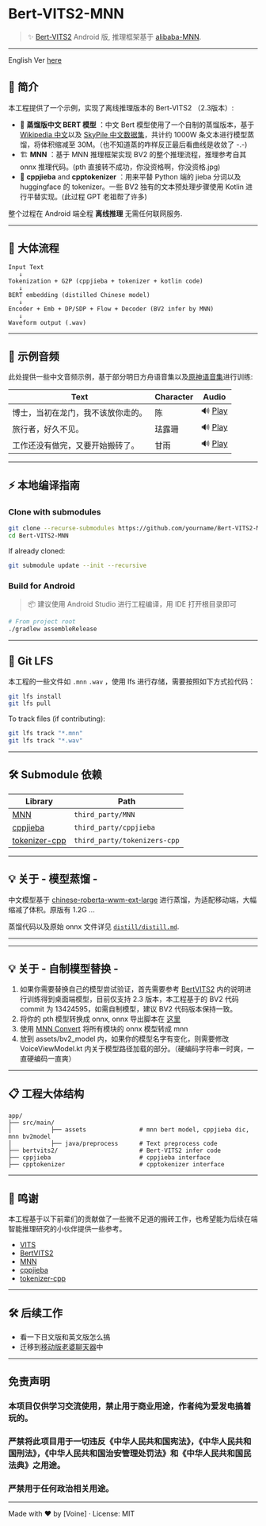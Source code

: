# Bert-VITS2-MNN

> ✨ [Bert-VITS2](https://github.com/fishaudio/Bert-VITS2) Android 版, 推理框架基于 [alibaba-MNN](https://github.com/alibaba/MNN).

---

English Ver [here](README_en.md)

## 🧠 简介

本工程提供了一个示例，实现了离线推理版本的 Bert-VITS2 （2.3版本）:

- 🧠 **蒸馏版中文 BERT 模型** ：中文 Bert 模型使用了一个自制的蒸馏版本，基于 [Wikipedia 中文](https://huggingface.co/datasets/pleisto/wikipedia-cn-20230720-filtered)以及 [SkyPile 中文数据集](https://huggingface.co/datasets/Skywork/SkyPile-150B)，共计约 1000W 条文本进行模型蒸馏，将体积缩减至 30M。（也不知道蒸的咋样反正最后看曲线是收敛了 -.-)
- 🏗 **MNN** ：基于 MNN 推理框架实现 BV2 的整个推理流程，推理参考自其 onnx 推理代码。(pth 直接转不成功，你没资格啊，你没资格.jpg)
- 🧹 **cppjieba** and **cpptokenizer** ：用来平替 Python 端的 jieba 分词以及 huggingface 的 tokenizer。一些 BV2 独有的文本预处理步骤使用 Kotlin 进行平替实现。(此过程 GPT 老祖帮了许多)

整个过程在 Android 端全程 **离线推理** 无需任何联网服务.

---

## 🔬 大体流程

```
Input Text
   ↓
Tokenization + G2P (cppjieba + tokenizer + kotlin code)
   ↓
BERT embedding (distilled Chinese model)
   ↓
Encoder + Emb + DP/SDP + Flow + Decoder (BV2 infer by MNN)
   ↓
Waveform output (.wav)
```

---

## 🎵 示例音频

此处提供一些中文音频示例，基于部分明日方舟语音集以及[原神语音集](https://www.bilibili.com/opus/804258696892776484)进行训练:

| Text               | Character | Audio                                                                                      |
|--------------------|-----------|--------------------------------------------------------------------------------------------|
| 博士，当初在龙门，我不该放你走的。  | 陈         | 🔊 [Play](https://github.com/user-attachments/assets/a6fc4022-e473-41e3-89da-0f5c9741a4c4) |
| 旅行者，好久不见。          | 珐露珊       | 🔊 [Play](https://github.com/user-attachments/assets/60a96546-1e18-43b8-9a6a-3c9bfd5eca42) |
| 工作还没有做完，又要开始搬砖了。   | 甘雨        | 🔊 [Play](https://github.com/user-attachments/assets/7482e892-630f-47ee-829f-336ceb9525c4)                                                   |



---

## ⚡ 本地编译指南

### Clone with submodules

```bash
git clone --recurse-submodules https://github.com/yourname/Bert-VITS2-MNN.git
cd Bert-VITS2-MNN
```

If already cloned:

```bash
git submodule update --init --recursive
```

### Build for Android

> 📦 建议使用 Android Studio 进行工程编译，用 IDE 打开根目录即可

```bash
# From project root
./gradlew assembleRelease
```

---

## 🛁 Git LFS 

本工程的一些文件如 `.mnn`  `.wav` ，使用 lfs 进行存储，需要按照如下方式拉代码：

```bash
git lfs install
git lfs pull
```

To track files (if contributing):

```bash
git lfs track "*.mnn"
git lfs track "*.wav"
```

---

## 🛠️ Submodule 依赖

| Library      | Path                         |
|--------------|------------------------------|
| [MNN](https://github.com/alibaba/MNN)        | `third_party/MNN`            |
| [cppjieba](https://github.com/yanyiwu/cppjieba)     | `third_party/cppjieba`       |
| [tokenizer-cpp](https://github.com/mlc-ai/tokenizers-cpp) | `third_party/tokenizers-cpp` |


---

## 💡 关于 - 模型蒸馏 -

中文模型基于 [chinese-roberta-wwm-ext-large](https://huggingface.co/hfl/chinese-roberta-wwm-ext-large) 进行蒸馏，为适配移动端，大幅缩减了体积。原版有 1.2G ...

蒸馏代码以及原始 onnx 文件详见 [`distill/distill.md`](distill/distill.md).

---

---

## 💡 关于 - 自制模型替换 -

1. 如果你需要替换自己的模型尝试验证，首先需要参考 [BertVITS2](https://github.com/fishaudio/Bert-VITS2) 内的说明进行训练得到桌面端模型，目前仅支持 2.3 版本，本工程基于的 BV2 代码 commit 为 13424595，如需自制模型，建议 BV2 代码版本保持一致。
2. 将你的 pth 模型转换成 onnx, onnx 导出脚本在  [这里](https://github.com/fishaudio/Bert-VITS2/blob/master/export_onnx.py)
3. 使用 [MNN Convert](https://mnn-docs.readthedocs.io/en/latest/tools/convert.html) 将所有模块的 onnx 模型转成 mnn
4. 放到 assets/bv2_model 内，如果你的模型名字有变化，则需要修改 VoiceViewModel.kt 内关于模型路径加载的部分。（硬编码字符串一时爽，一直硬编码一直爽）

---

## 📋 工程大体结构

```
app/
├── src/main/                 
│           ├── assets               # mnn bert model, cppjieba dic, mnn bv2model
│           ├── java/preprocess      # Text preprocess code
├── bertvits2/                       # Bert-VITS2 infer code
├── cppjieba                         # cppjieba interface 
├── cpptokenizer                     # cpptokenizer interface

```

---

## 🙌 鸣谢

本工程基于以下前辈们的贡献做了一些微不足道的搬砖工作，也希望能为后续在端智能推理研究的小伙伴提供一些参考。

- [VITS](https://github.com/jaywalnut310/vits)
- [BertVITS2](https://github.com/fishaudio/Bert-VITS2)
- [MNN](https://github.com/alibaba/MNN)
- [cppjieba](https://github.com/yanyiwu/cppjieba)
- [tokenizer-cpp](https://github.com/mlc-ai/tokenizers-cpp)

---

## 🛠️ 后续工作

- 看一下日文版和英文版怎么搞
- 迁移到[移动版老婆聊天器](https://github.com/Voine/ChatWaifu_Mobile)中

---

## 免责声明
### 本项目仅供学习交流使用，禁止用于商业用途，作者纯为爱发电搞着玩的。

### 严禁将此项目用于一切违反《中华人民共和国宪法》，《中华人民共和国刑法》，《中华人民共和国治安管理处罚法》和《中华人民共和国民法典》之用途。
### 严禁用于任何政治相关用途。

---

Made with ❤️ by [Voine] · License: MIT

